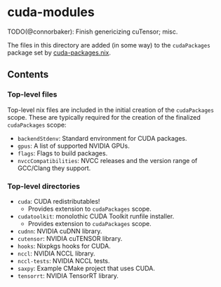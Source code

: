 # cuda-modules

TODO(@connorbaker): Finish genericizing cuTensor; misc.

The files in this directory are added (in some way) to the `cudaPackages` package set by [cuda-packages.nix](../../top-level/cuda-packages.nix).

## Contents

### Top-level files

Top-level nix files are included in the initial creation of the `cudaPackages` scope. These are typically required for the creation of the finalized `cudaPackages` scope:

- `backendStdenv`: Standard environment for CUDA packages.
- `gpus`: A list of supported NVIDIA GPUs.
- `flags`: Flags to build packages.
- `nvccCompatibilities`: NVCC releases and the version range of GCC/Clang they support.

### Top-level directories

- `cuda`: CUDA redistributables!
  - Provides extension to `cudaPackages` scope.
- `cudatoolkit`: monolothic CUDA Toolkit runfile installer.
  - Provides extension to `cudaPackages` scope.
- `cudnn`: NVIDIA cuDNN library.
- `cutensor`: NVIDIA cuTENSOR library.
- `hooks`: Nixpkgs hooks for CUDA.
- `nccl`: NVIDIA NCCL library.
- `nccl-tests`: NVIDIA NCCL tests.
- `saxpy`: Example CMake project that uses CUDA.
- `tensorrt`: NVIDIA TensorRT library.
